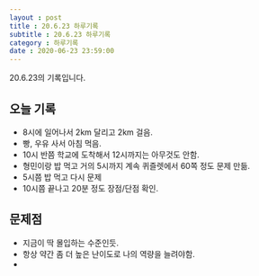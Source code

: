 ```yaml
---
layout : post
title : 20.6.23 하루기록
subtitle : 20.6.23 하루기록
category : 하루기록
date : 2020-06-23 23:59:00
---
```

20.6.23의 기록입니다.

## 오늘 기록

- 8시에 일어나서 2km 달리고 2km 걸음.
- 빵, 우유 사서 아침 먹음.
- 10시 반쯤 학교에 도착해서 12시까지는 아무것도 안함.  
- 형민이랑 밥 먹고 거의 5시까지 계속 퀴즐렛에서 60쪽 정도 문제 만듦.
- 5시쯤 밥 먹고 다시 문제  
- 10시쯤 끝나고 20분 정도 장점/단점 확인.


## 문제점

- 지금이 딱 몰입하는 수준인듯.  
- 항상 약간 좀 더 높은 난이도로 나의 역량을 늘려야함.  
- 
